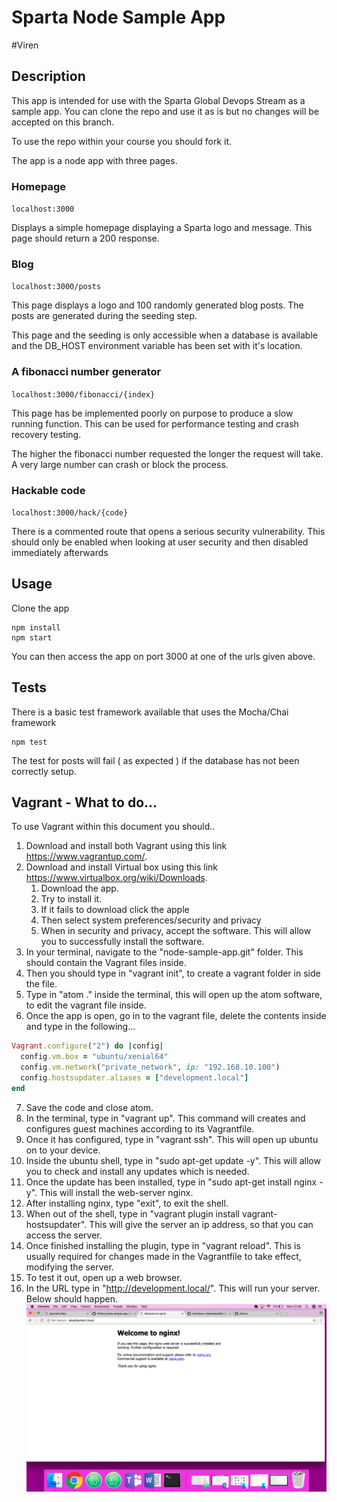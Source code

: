 # Sparta Node Sample App
#Viren
## Description

This app is intended for use with the Sparta Global Devops Stream as a sample app. You can clone the repo and use it as is but no changes will be accepted on this branch.

To use the repo within your course you should fork it.

The app is a node app with three pages.

### Homepage

``localhost:3000``

Displays a simple homepage displaying a Sparta logo and message. This page should return a 200 response.

### Blog

``localhost:3000/posts``

This page displays a logo and 100 randomly generated blog posts. The posts are generated during the seeding step.

This page and the seeding is only accessible when a database is available and the DB_HOST environment variable has been set with it's location.

### A fibonacci number generator

``localhost:3000/fibonacci/{index}``

This page has be implemented poorly on purpose to produce a slow running function. This can be used for performance testing and crash recovery testing.

The higher the fibonacci number requested the longer the request will take. A very large number can crash or block the process.


### Hackable code

``localhost:3000/hack/{code}``

There is a commented route that opens a serious security vulnerability. This should only be enabled when looking at user security and then disabled immediately afterwards

## Usage

Clone the app

```
npm install
npm start
```

You can then access the app on port 3000 at one of the urls given above.

## Tests

There is a basic test framework available that uses the Mocha/Chai framework

```
npm test
```

The test for posts will fail ( as expected ) if the database has not been correctly setup.

## Vagrant - What to do...
To use Vagrant within this document you should..
 1. Download and install both Vagrant using this link https://www.vagrantup.com/.
 2. Download and install Virtual box using this link https://www.virtualbox.org/wiki/Downloads.
    1. Download the app.
    2. Try to install it.
    3. If it fails to download click the apple
    4. Then select system preferences/security and privacy
    5. When in security and privacy, accept the software. This will allow you to successfully install the software.
 3. In your terminal, navigate to the "node-sample-app.git" folder. This should contain the Vagrant files inside.
 4. Then you should type in "vagrant init", to create a vagrant folder in side the file.
 5. Type in "atom ." inside the terminal, this will open up the atom software, to edit the vagrant file inside.
 6. Once the app is open, go in to the vagrant file, delete the contents inside and type in the following...
 ```ruby
 Vagrant.configure("2") do |config|
   config.vm.box = "ubuntu/xenial64"
   config.vm.network("private_network", ip: "192.168.10.100")
   config.hostsupdater.aliases = ["development.local"]
 end
 ```
 7. Save the code and close atom.
 8. In the terminal, type in "vagrant up". This command will creates and configures guest machines according to its Vagrantfile.
 9. Once it has configured, type in "vagrant ssh". This will open up ubuntu on to your device.
 10. Inside the ubuntu shell, type in "sudo apt-get update -y". This will allow you to check and install any updates which is needed.
 11. Once the update has been installed, type in "sudo apt-get install nginx -y". This will install the web-server nginx.
 12. After installing nginx, type "exit", to exit the shell.
 13. When out of the shell, type in "vagrant plugin install vagrant-hostsupdater". This will give the server an ip address, so that you can access the server.
 14. Once finished installing the plugin, type in "vagrant reload". This is usually required for changes made in the Vagrantfile to take effect, modifying the server.
 15. To test it out, open up a web browser.
 16. In the URL type in "http://development.local/". This will run your server. Below should happen.
 ![picture alt](Results.png)
